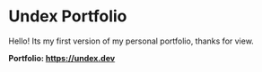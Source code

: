 # Undex Portfolio
Hello! Its my first version of my personal
portfolio, thanks for view.

**Portfolio: https://undex.dev**
